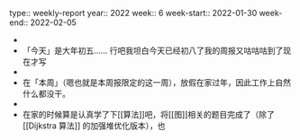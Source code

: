 type:: weekly-report
year:: 2022
week:: 6
week-start:: 2022-01-30
week-end:: 2022-02-05

-
- 「今天」是大年初五…… 行吧我坦白今天已经初八了我的周报又咕咕咕到了现在才写
-
- 在「本周」（嗯也就是本周报限定的这一周），放假在家过年，因此工作上自然什么都没干。
-
- 在家的时候算是认真学了下[[算法]]吧，将[[图]]相关的题目完成了（除了 [[Dijkstra 算法]]  的加强堆优化版本），也